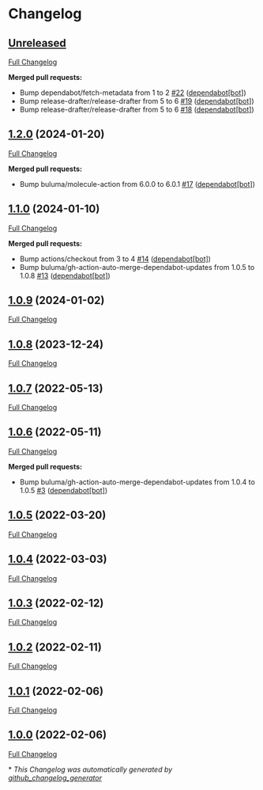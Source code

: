 # Changelog

## [Unreleased](https://github.com/buluma/ansible-role-kernel/tree/HEAD)

[Full Changelog](https://github.com/buluma/ansible-role-kernel/compare/1.2.0...HEAD)

**Merged pull requests:**

- Bump dependabot/fetch-metadata from 1 to 2 [\#22](https://github.com/buluma/ansible-role-kernel/pull/22) ([dependabot[bot]](https://github.com/apps/dependabot))
- Bump release-drafter/release-drafter from 5 to 6 [\#19](https://github.com/buluma/ansible-role-kernel/pull/19) ([dependabot[bot]](https://github.com/apps/dependabot))
- Bump release-drafter/release-drafter from 5 to 6 [\#18](https://github.com/buluma/ansible-role-kernel/pull/18) ([dependabot[bot]](https://github.com/apps/dependabot))

## [1.2.0](https://github.com/buluma/ansible-role-kernel/tree/1.2.0) (2024-01-20)

[Full Changelog](https://github.com/buluma/ansible-role-kernel/compare/1.1.0...1.2.0)

**Merged pull requests:**

- Bump buluma/molecule-action from 6.0.0 to 6.0.1 [\#17](https://github.com/buluma/ansible-role-kernel/pull/17) ([dependabot[bot]](https://github.com/apps/dependabot))

## [1.1.0](https://github.com/buluma/ansible-role-kernel/tree/1.1.0) (2024-01-10)

[Full Changelog](https://github.com/buluma/ansible-role-kernel/compare/1.0.9...1.1.0)

**Merged pull requests:**

- Bump actions/checkout from 3 to 4 [\#14](https://github.com/buluma/ansible-role-kernel/pull/14) ([dependabot[bot]](https://github.com/apps/dependabot))
- Bump buluma/gh-action-auto-merge-dependabot-updates from 1.0.5 to 1.0.8 [\#13](https://github.com/buluma/ansible-role-kernel/pull/13) ([dependabot[bot]](https://github.com/apps/dependabot))

## [1.0.9](https://github.com/buluma/ansible-role-kernel/tree/1.0.9) (2024-01-02)

[Full Changelog](https://github.com/buluma/ansible-role-kernel/compare/1.0.8...1.0.9)

## [1.0.8](https://github.com/buluma/ansible-role-kernel/tree/1.0.8) (2023-12-24)

[Full Changelog](https://github.com/buluma/ansible-role-kernel/compare/1.0.7...1.0.8)

## [1.0.7](https://github.com/buluma/ansible-role-kernel/tree/1.0.7) (2022-05-13)

[Full Changelog](https://github.com/buluma/ansible-role-kernel/compare/1.0.6...1.0.7)

## [1.0.6](https://github.com/buluma/ansible-role-kernel/tree/1.0.6) (2022-05-11)

[Full Changelog](https://github.com/buluma/ansible-role-kernel/compare/1.0.5...1.0.6)

**Merged pull requests:**

- Bump buluma/gh-action-auto-merge-dependabot-updates from 1.0.4 to 1.0.5 [\#3](https://github.com/buluma/ansible-role-kernel/pull/3) ([dependabot[bot]](https://github.com/apps/dependabot))

## [1.0.5](https://github.com/buluma/ansible-role-kernel/tree/1.0.5) (2022-03-20)

[Full Changelog](https://github.com/buluma/ansible-role-kernel/compare/1.0.4...1.0.5)

## [1.0.4](https://github.com/buluma/ansible-role-kernel/tree/1.0.4) (2022-03-03)

[Full Changelog](https://github.com/buluma/ansible-role-kernel/compare/1.0.3...1.0.4)

## [1.0.3](https://github.com/buluma/ansible-role-kernel/tree/1.0.3) (2022-02-12)

[Full Changelog](https://github.com/buluma/ansible-role-kernel/compare/1.0.2...1.0.3)

## [1.0.2](https://github.com/buluma/ansible-role-kernel/tree/1.0.2) (2022-02-11)

[Full Changelog](https://github.com/buluma/ansible-role-kernel/compare/1.0.1...1.0.2)

## [1.0.1](https://github.com/buluma/ansible-role-kernel/tree/1.0.1) (2022-02-06)

[Full Changelog](https://github.com/buluma/ansible-role-kernel/compare/1.0.0...1.0.1)

## [1.0.0](https://github.com/buluma/ansible-role-kernel/tree/1.0.0) (2022-02-06)

[Full Changelog](https://github.com/buluma/ansible-role-kernel/compare/fa61598af13c31f45a089109e0c488f6182c5726...1.0.0)



\* *This Changelog was automatically generated by [github_changelog_generator](https://github.com/github-changelog-generator/github-changelog-generator)*
